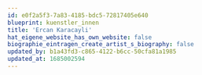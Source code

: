 ```yaml
---
id: e0f2a5f3-7a83-4185-bdc5-72817405e640
blueprint: kuenstler_innen
title: 'Ercan Karacayli'
hat_eigene_website_has_own_website: false
biographie_eintragen_create_artist_s_biography: false
updated_by: b1a43fd3-c865-4122-b6cc-50cfa81a1985
updated_at: 1685002594
---
```

